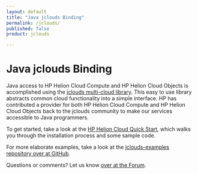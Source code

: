 ```yaml
---
layout: default
title: "Java jclouds Binding"
permalink: /jclouds/
published: false
product: jclouds

---
```

# Java jclouds Binding

Java access to HP Helion Cloud Compute and HP Helion Cloud Objects is accomplished using the [jclouds multi-cloud library](http://code.google.com/p/jclouds).  This easy to use library abstracts common cloud functionality into a simple interface.  HP has contributed a provider for both HP Helion Cloud Compute and HP Helion Cloud Objects back to the jclouds community to make our services accessible to Java programmers.

To get started, take a look at the [HP Helion Cloud Quick Start](http://http://code.google.com/p/jclouds/wiki/QuickStartOpenStack), which walks you through the installation process and some sample code.

For more elaborate examples, take a look at the [jclouds-examples repository over at GitHub](https://github.com/jclouds/jclouds-examples).

Questions or comments?  Let us know [over at the Forum](/connect/forum).
